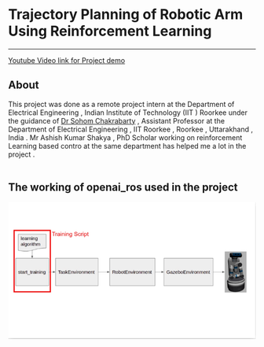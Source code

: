 # Trajectory Planning of Robotic Arm Using Reinforcement Learning
---
[Youtube Video link for Project demo](https://youtu.be/BdmmdhfFwAs)
## About
This project was done as a remote project intern at the Department of Electrical Engineering , Indian Institute of Technology (IIT ) Roorkee under the guidance of [Dr Sohom Chakrabarty](https://www.iitr.ac.in/~EE/Sohom_Chakrabarty) , Assistant Professor at the Department of Electrical Engineering , IIT Roorkee , Roorkee , Uttarakhand , India . Mr Ashish Kumar Shakya , PhD Scholar working on reinforcement Learning based contro at the same department has helped me a lot in the project .</br></br>
## The working of openai_ros used in the project
![Screenshot](images.png)

